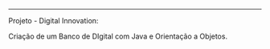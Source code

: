 ***

Projeto - Digital Innovation:

Criação de um Banco de DIgital com Java e Orientação a Objetos.
